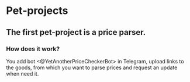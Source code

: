 # Pet-projects
## The first pet-project is a **price parser**.
### How does it work?
You add bot <@YetAnotherPriceCheckerBot> in Telegram, upload links to the goods, from which you want to parse prices and request an update when need it.
